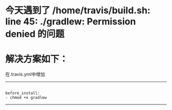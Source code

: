 # 今天遇到了 /home/travis/build.sh: line 45: ./gradlew: Permission denied 的问题
# 解决方案如下：
在.travis.yml中增加 

---
``` 

before_install:
- chmod +x gradlew

```
---

